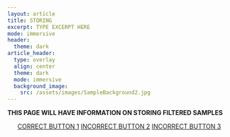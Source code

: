 ```yaml
---
layout: article
title: STORING 
excerpt: TYPE EXCERPT HERE
mode: immersive
header:
  theme: dark
article_header:
  type: overlay
  align: center
  theme: dark
  mode: immersive
  background_image:
    src: /assets/images/SampleBackground2.jpg
---
```


**THIS PAGE WILL HAVE INFORMATION ON STORING FILTERED SAMPLES**


<p align="center">
<a class="button button--outline-primary button--pill" href="https://maine-wodna.github.io/Extraction/ExtractionBackground">CORRECT BUTTON 1</a> <a class="button button--outline-primary button--pill" href="ExtractionBackground2">INCORRECT BUTTON 2</a> <a class="button button--outline-primary button--pill" href="ExtractionBackground2">INCORRECT BUTTON 3</a></p>